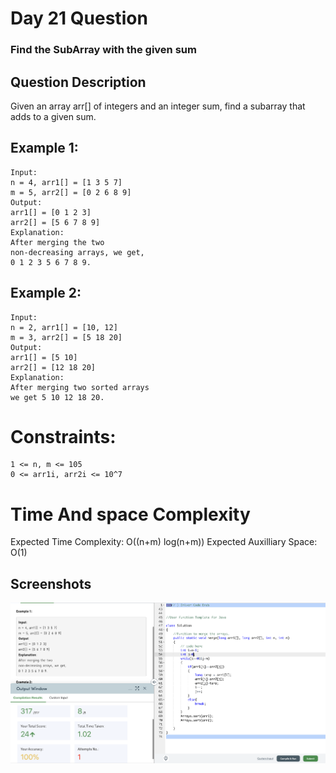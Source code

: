 
# Day 21 Question
### Find the SubArray with the given sum 



## Question Description
Given an array arr[] of  integers and an integer sum, find a subarray that adds to a given sum.



## Example 1:


````
Input: 
n = 4, arr1[] = [1 3 5 7] 
m = 5, arr2[] = [0 2 6 8 9]
Output: 
arr1[] = [0 1 2 3]
arr2[] = [5 6 7 8 9]
Explanation:
After merging the two 
non-decreasing arrays, we get, 
0 1 2 3 5 6 7 8 9.

````
## Example 2:
````
Input: 
n = 2, arr1[] = [10, 12] 
m = 3, arr2[] = [5 18 20]
Output: 
arr1[] = [5 10]
arr2[] = [12 18 20]
Explanation:
After merging two sorted arrays 
we get 5 10 12 18 20.
````







# Constraints:

````
1 <= n, m <= 105
0 <= arr1i, arr2i <= 10^7
````

# Time And space Complexity
Expected Time Complexity:  O((n+m) log(n+m))
Expected Auxilliary Space: O(1)


## Screenshots

![Solution Screenshot](/ProgramSS/Solution20.png)







